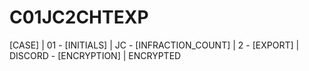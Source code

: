 # C01JC2CHTEXP
[CASE] | 01 - [INITIALS] | JC - [INFRACTION_COUNT] | 2 - [EXPORT] | DISCORD - [ENCRYPTION] | ENCRYPTED

